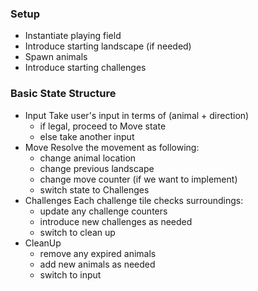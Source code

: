 ### Setup

- Instantiate playing field
- Introduce starting landscape (if needed)
- Spawn animals
- Introduce starting challenges

### Basic State Structure

- Input
Take user's input in terms of (animal + direction)
	- if legal, proceed to Move state
	- else take another input
- Move
Resolve the movement as following:
	- change animal location
	- change previous landscape
	- change move counter (if we want to implement)
	- switch state to Challenges
- Challenges
Each challenge tile checks surroundings:
	- update any challenge counters
	- introduce new challenges as needed
	- switch to clean up
- CleanUp
	- remove any expired animals
	- add new animals as needed
	- switch to input